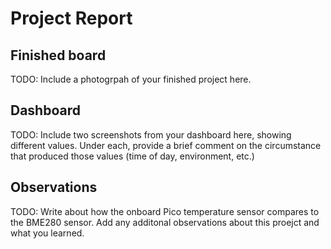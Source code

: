 # Project Report

## Finished board

TODO: Include a photogrpah of your finished project here.

## Dashboard

TODO: Include two screenshots from your dashboard here, showing different values. Under each, provide a brief comment on the circumstance that produced those values (time of day, environment, etc.)

## Observations

TODO: Write about how the onboard Pico temperature sensor compares to the BME280 sensor. Add any additonal observations about this proejct and what you learned.
